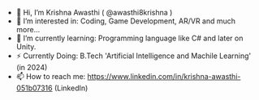 - 👋 Hi, I’m Krishna Awasthi ( @awasthi8krishna )
- 👀 I’m interested in: Coding, Game Development, AR/VR and much more...
- 🌱 I’m currently learning: Programming language like C# and later on Unity.
- ⚡ Currently Doing: B.Tech 'Artificial Intelligence and Machile Learning' (in 2024)
- 📫 How to reach me: https://www.linkedin.com/in/krishna-awasthi-051b07316 (LinkedIn)


<!---
awasthi8krishna/awasthi8krishna is a ✨ special ✨ repository because its `README.md` (this file) appears on your GitHub profile.
You can click the Preview link to take a look at your changes.
--->
